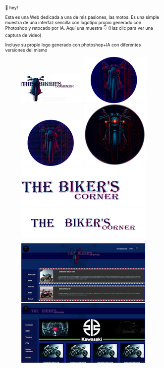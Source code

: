 👋 hey!

Esta es una Web dedicada a una de mis pasiones, las motos. Es una simple muestra de una interfaz sencilla con logotipo propio generado con Photoshop y retocado por IA.
Aquí una muestra 👇 (Haz clic para ver una captura de vídeo)

Incluye su propio logo generado con photoshop+IA con diferentes versiones del mismo

<p align="center">
  <img src="imagenes/logo.png" alt="variante Logo web" width="200"/>
  <img src="imagenes/logo2.png" alt="variante Logo web" width="200"/>
  <img src="imagenes/logo3.png" alt="variante Logo web" width="200"/>
  <img src="imagenes/logo4.png" alt="variante Logo web" width="200"/>
  <img src="imagenes/logolargo.png" alt="variante Logo largo web" width="400"/>
  <img src="imagenes/logolargo2.png" alt="variante Logo largo web" width="400"/>
</p>


<p align="center">
  <a href="./imagenes/captura.mp4">
  <img src="./imagenes/principal.png" alt="Captura de pantalla principal" width="400"/>
  <img src="./imagenes/kawasaki.png" alt="Captura de pantalla secundaria" width="400"/>
   </a>
</p>

